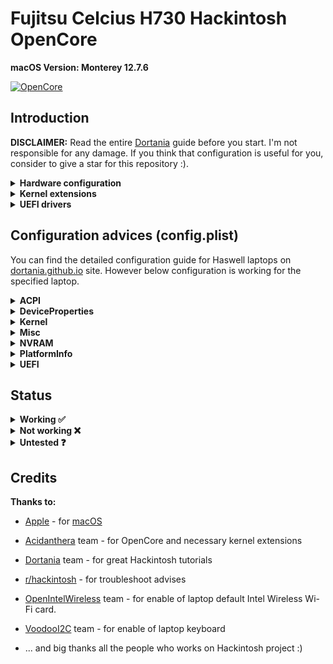 # Fujitsu Celcius H730 Hackintosh OpenCore


**macOS Version: Monterey 12.7.6**

[![OpenCore](https://img.shields.io/badge/OpenCore-1.0.2-blue.svg)](https://github.com/acidanthera/OpenCorePkg)

## Introduction

**DISCLAIMER:**
Read the entire [Dortania](https://dortania.github.io/OpenCore-Install-Guide) guide before you start. I'm not responsible for any damage.
If you think that configuration is useful for you, consider to give a star for this repository :).

<details>
<summary>
    <strong>Hardware configuration</strong>
</summary>

### **Fujitsu Celcius H730**


[![Fujitsu](https://img.shields.io/badge/Fujitsu-Specs-red)](https://gzhls.at/blob/ldb/1/c/f/3/6b552fee192ea5db796e5d12740ed8caaae4.pdf) 

 | Component       | Manufacturer and model                                | Additional description           |
 | --------------- | ----------------------------------------------------- | -------------------------------- |
 | CPU             | Intel Core i7-vPro                                    |i7-4810MQ @2.8GHz                 |
 | GPU             | Intel Graphics 4th  Gen                               |                                  |
 | External GPU    | NVIDIA Quadro k2100M Graphics 4 GB GDDR5              | Disabled                         |
 | Audio           | Realtek ALC282                                        |                                  |
 | Wireless        |                                                       |                                  |
 | LAN             | I217-LM                                               |                                  |
 | Trackpad        |PS/2                                                   |                                  |
 | Keyboard        |ps/2                                                   |                                  |
 | BIOS version    | v1.12                                                 |                                  |
 

</details>  

<details>
<summary>
    <strong>Kernel extensions</strong>
</summary>

| Kext                        | Version        |
| :-------------------------: | :------------: |
| [AirportItlwm](https://github.com/OpenIntelWireless/itlwm/releases)         | 2.3.0 |
| [AppleALC](https://github.com/acidanthera/AppleALC/releases)                | 1.9.3 |
| [IntelBluetoothFirmware](https://github.com/OpenIntelWireless/IntelBluetoothFirmware/releases)| 2.4.0 |
| [Lilu](https://github.com/acidanthera/lilu/releases)                        | 1.7.0 |
| [SMCBatteryManager](https://github.com/acidanthera/virtualsmc/releases)     | 1.2.0 |
| [SMCProcessor](https://github.com/acidanthera/virtualsmc/releases)          | 1.2.0 | 
| [SMCSuperIO](https://github.com/acidanthera/virtualsmc/releases)            | 1.2.0 | 
| [VirtualSMC](https://github.com/acidanthera/virtualsmc/releases)            | 1.3.4 | 
| [VoodooPS2Controller](https://github.com/acidanthera/VoodooPS2/releases)    | 2.3.7 | 
| [WhateverGreen](https://github.com/acidanthera/whatevergreen/releases)      | 1.6.9 | 
|[IntelMausi](https://github.com/acidanthera/IntelMausi/releases)             |1.0.8  |
|[ECEnabler](https://github.com/1Revenger1/ECEnabler/releases)                |1.0.5  |
|[BrightnessKeys](https://github.com/acidanthera/BrightnessKeys/releases)     |1.0.3  |

</details>

<details>
<summary>
    <strong>UEFI drivers</strong>
</summary>

|     Driver      | 
| :-------------: | 
| HfsPlus.efi | 
| OpenCanopy.efi  |
| OpenRuntime.efi | 
| ResetNvranEntry.efi|

</details>


## Configuration advices (config.plist)

You can find the detailed configuration guide for Haswell laptops on [dortania.github.io](https://dortania.github.io/OpenCore-Install-Guide/config-laptop.plist/haswell.html#starting-point) site.
However below configuration is working for the specified laptop.
<details>
<summary>
    <strong>ACPI</strong>
</summary>

- **Add**
  - Patches recommended via Dortania guide:
    - `SSDT-EC-LAPTOP.aml`
    - `SSDT-PLUG-DRTNIA.aml`
    - `SSDT-PNLF.aml`
    - `SSDT-XOSI.aml`

- **Patch**
  - Change _OSI to XOSI:
    - `Comment -> Change _OSI to XOSI`
    - `Enabled -> True`
    - `Count -> 0`
    - `Limit -> 0`
    - `Find -> 5F4F5349`
    - `Replace -> 584F5349`

</details>

<details>
<summary>
    <strong>DeviceProperties</strong>
</summary>

- **Add**
  - Audio support
    - `PciRoot(0x0)/Pci(0x1B,0x0)`
      - `layout-id -> 4`


  - IGPU support
    - `PciRoot(0x0)/Pci(0x2,0x0)`
      - `AAPL,ig-platform-id -> 0600260A`
      - `framebuffer-patch-enable -> 01000000`
      - `framebuffer-cursormem -> 00009000`
      - `device-id -> 12040000`

</details>

<details>
<summary>
    <strong>Kernel</strong>
</summary>

- **Quirks**
  - `AppleCpuPmCfgLock -> False`
  - `AppleXcpmCfgLock -> True`
  - `AppleXcpmExtraMsrs -> False`
  - `AppleXcpmForceBoost -> False`
  - `CustomSMBIOSGuid -> False`
  - `DisableIoMapper -> True`
  - `DisableLinkeditJettison -> True`
  - `DisableRtcChecksum -> False`
  - `ExtendBTFeatureFlags -> False`
  - `ExternalDiskIcons -> False`
  - `ForceSecureBootScheme -> False`
  - `IncreasePciBarSize -> False`
  - `LapicKernelPanic -> False`
  - `LegacyCommpage -> False`
  - `PanicNoKextDump -> True`
  - `SetApfsTrimTimeout -> -1`
  - `ThirdPartyDrives -> False`
  - `XhciPortLimit -> True`

</details>

<details>
<summary>
    <strong>Misc</strong>
</summary>

- **Boot**
  - `ConsoleAttributes -> 0`
  - `HibernateMode -> None`
  - `HideAuxiliary -> True`
  - `LauncherOption -> Disabled`
  - `LauncherPath -> Default`
  - `PickerAttributes -> 1`
  - `PickerAudioAssist -> False`
  - `PickerMode -> Builtin`
  - `PickerVariant -> Auto`
  - `PollAppleHotKeys -> False`
  - `ShowPicker -> False`
  - `TakeoffDelay -> 0`
  - `Timeout -> 0`

- **Security**
  - `AllowSetDefault -> True`
  - `ApECID -> 0`
  - `AuthRestart -> False`
  - `BlacklistAppleUpdate -> True`
  - `DmgLoading -> Signed`
  - `EnablePassword -> False`
  - `ExposeSensitiveData -> 6`
  - `HaltLevel -> 2147483648`
  - `PasswordHash -> <>(empty value)`
  - `PasswordSalt -> <>(empty value)`
  - `ScanPolicy -> 0`
  - `SecureBootModel -> Default`
  - `Vault -> Optional`

</details>

<details>
<summary>
    <strong>NVRAM</strong>
</summary>
    LegacyOverwrite -> False
    WriteFlash -> True

- **Add**
  - System Integrity Protection bitmask
  `7C436110-AB2A-4BBB-A880-FE41995C9F82`
    - `boot-args -> keepsyms=1 debug=0x100 -wegnoegpu`

</details>

<details>
<summary>
    <strong>PlatformInfo</strong>
</summary>

 **Note**: You need to generate your own values for `SystemProductName`, `SystemSerialNumber`, `MLB` and `SystemUUID` using [GenSMBIOS](https://github.com/corpnewt/GenSMBIOS).

</details>

<details>
<summary>
    <strong>UEFI</strong>
</summary>

- **Quirks**
  - `DisableSecurityPolicy -> False`
  - `ExitBootServicesDelay -> 0`
  - `IgnoreInvalidFlexRatio -> True`
  - `ReleaseUsbOwnership -> True`
  - `RequestBootVarRouting -> True`
  - `TscSyncTimeout -> 0`
  - `UnblockFsConnect -> False`

</details>

## Status



<details>  
<summary>
    <strong>Working ✅</strong>
</summary>


- `Audio` - Realtek ALC282 
- `Brightness Keys` 
- `Battery` (management, percentage and actual work time)
- `Bluetooth and Wi-Fi` 
- `Ethernet port` - 
- `Keyboard`
- `Intel IGPU`
- `Internal microphone`
- `Shutdown / Reboot functions`
- `Sleep/Wake` - using Sleep from menu and after laptop lid close/open
- `Speakers and headphones combo jack`
- `System updates` 
- `Touchpad`
- `USB Ports`
- `Web camera`

</details>

<details>  
<summary>
    <strong>Not working ❌</strong>
</summary>

- `SD Card Reader`

</details>

<details>  
<summary>
    <strong>Untested ❓</strong>
</summary>

- `App Store`
- `iMessage, FaceTime, iTunes Store`
- `DRM`
- `Sidecar`
- `FireVault 2`

</details>


## Credits

<summary>
    <strong>Thanks to:</strong>
</summary>

- [Apple](https://www.apple.com) - for [macOS](https://www.apple.com/pl/macos/)
- [Acidanthera](https://github.com/acidanthera) team - for OpenCore and necessary kernel extensions
- [Dortania](https://github.com/dortania) team - for great Hackintosh tutorials
- [r/hackintosh](https://www.reddit.com/r/hackintosh) - for troubleshoot advises
- [OpenIntelWireless](https://github.com/OpenIntelWireless) team - for enable of laptop default Intel Wireless Wi-Fi card.

- [VoodooI2C](https://github.com/VoodooI2C) team - for enable of laptop keyboard
- ... and big thanks all the people who works on Hackintosh project :)

